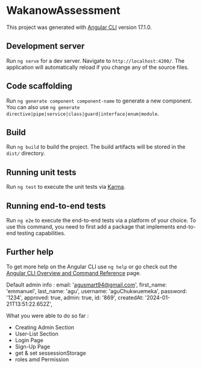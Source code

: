 # WakanowAssessment

This project was generated with [Angular CLI](https://github.com/angular/angular-cli) version 17.1.0.

## Development server

Run `ng serve` for a dev server. Navigate to `http://localhost:4200/`. The application will automatically reload if you change any of the source files.

## Code scaffolding

Run `ng generate component component-name` to generate a new component. You can also use `ng generate directive|pipe|service|class|guard|interface|enum|module`.

## Build

Run `ng build` to build the project. The build artifacts will be stored in the `dist/` directory.

## Running unit tests

Run `ng test` to execute the unit tests via [Karma](https://karma-runner.github.io).

## Running end-to-end tests

Run `ng e2e` to execute the end-to-end tests via a platform of your choice. To use this command, you need to first add a package that implements end-to-end testing capabilities.

## Further help

To get more help on the Angular CLI use `ng help` or go check out the [Angular CLI Overview and Command Reference](https://angular.io/cli) page.


Default admin info :
    email: 'agusmart94@gmail.com',
    first_name: 'emmanuel',
    last_name: 'agu',
    username: 'aguChukwuemeka',
    password: '1234',
    approved: true,
    admin: true,
    id: '869',
    createdAt: '2024-01-21T13:51:22.652Z',

What you were able to do so far :

- Creating Admin Section
- User-List Section
- Login Page
- Sign-Up Page
- get & set sessessionStorage
- roles amd Permission